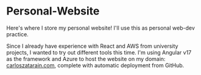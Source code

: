 # Personal-Website
Here's where I store my personal website! I'll use this as personal web-dev practice.

Since I already have experience with React and AWS from university projects, I wanted to try out different tools this time. I'm using Angular v17 as the framework and Azure to host the website on my domain: [carloszatarain.com](https://carloszatarain.com), complete with automatic deployment from GitHub.